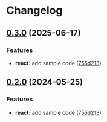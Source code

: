 # Changelog

## [0.3.0](https://github.com/jquinn99002/release-please-monorepo-example/compare/hello-react@v0.2.0...hello-react@v0.3.0) (2025-06-17)


### Features

* **react:** add sample code ([755d213](https://github.com/jquinn99002/release-please-monorepo-example/commit/755d2133dde08b8e1aeb2012256ee58b934fc346))

## [0.2.0](https://github.com/amarjanica/release-please-monorepo-example/compare/hello-react-v0.1.0...hello-react@v0.2.0) (2024-05-25)


### Features

* **react:** add sample code ([755d213](https://github.com/amarjanica/release-please-monorepo-example/commit/755d2133dde08b8e1aeb2012256ee58b934fc346))
